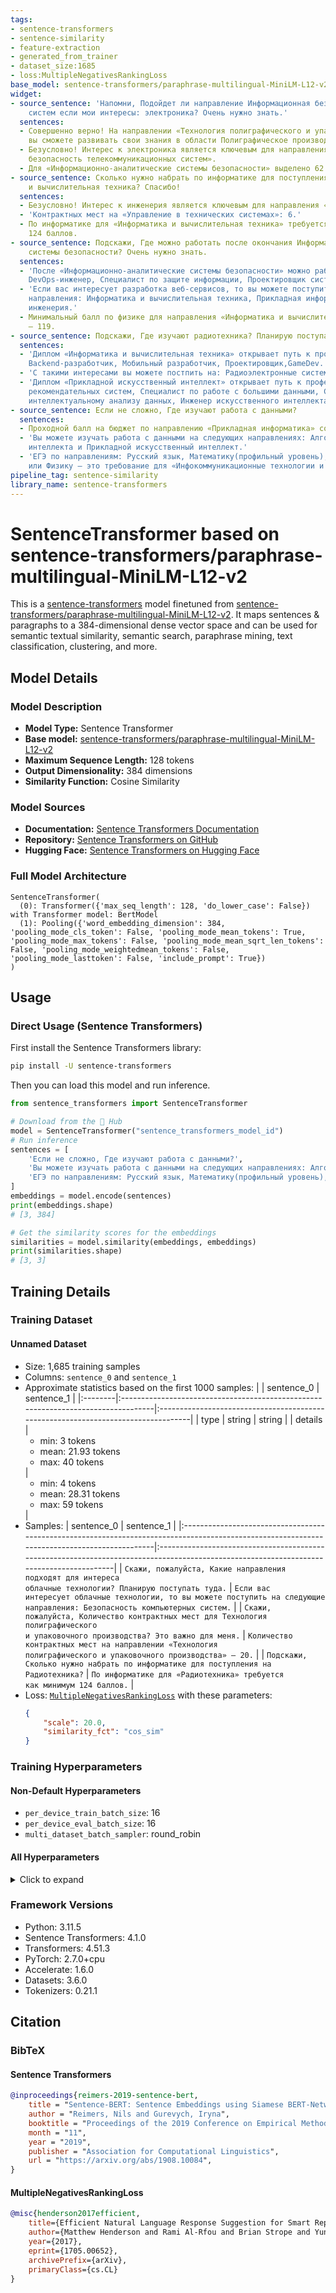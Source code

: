 ```yaml
---
tags:
- sentence-transformers
- sentence-similarity
- feature-extraction
- generated_from_trainer
- dataset_size:1685
- loss:MultipleNegativesRankingLoss
base_model: sentence-transformers/paraphrase-multilingual-MiniLM-L12-v2
widget:
- source_sentence: 'Напомни, Подойдет ли направление Информационная безопасность телекоммуникационных
    систем если мои интересы: электроника? Очень нужно знать.'
  sentences:
  - Совершенно верно! На направлении «Технология полиграфического и упаковочного производства»
    вы сможете развивать свои знания в области Полиграфическое производство.
  - Безусловно! Интерес к электроника является ключевым для направления «Информационная
    безопасность телекоммуникационных систем».
  - Для «Информационно-аналитические системы безопасности» выделено 62 бюджетных мест.
- source_sentence: Сколько нужно набрать по информатике для поступления на Информатика
    и вычислительная техника? Спасибо!
  sentences:
  - Безусловно! Интерес к инженерия является ключевым для направления «Радиотехника».
  - 'Контрактных мест на «Управление в технических системах»: 6.'
  - По информатике для «Информатика и вычислительная техника» требуется как минимум
    124 баллов.
- source_sentence: Подскажи, Где можно работать после окончания Информационно-аналитические
    системы безопасности? Очень нужно знать.
  sentences:
  - 'После «Информационно-аналитические системы безопасности» можно работать как:
    DevOps-инженер, Специалист по защите информации, Проектировщик систем ИБ.'
  - 'Если вас интересует разработка веб-сервисов, то вы можете поступить на следующие
    направления: Информатика и вычислительная техника, Прикладная информатика и Программная
    инженерия.'
  - Минимальный балл по физике для направления «Информатика и вычислительная техника»
    — 119.
- source_sentence: Подскажи, Где изучают радиотехника? Планирую поступать туда.
  sentences:
  - 'Диплом «Информатика и вычислительная техника» открывает путь к профессиям: Frontend-разработчик,
    Backend-разработчик, Мобильный разработчик, Проектировщик,GameDev.'
  - 'С такими интересами вы можете постпить на: Радиоэлектронные системы и комплексы.'
  - 'Диплом «Прикладной искусственный интеллект» открывает путь к профессиям: Разработчик
    рекомендательных систем, Специалист по работе с большими данными, Специалист по
    интеллектуальному анализу данных, Инженер искусственного интеллекта.'
- source_sentence: Если не сложно, Где изучают работа с данными?
  sentences:
  - Проходной балл на бюджет по направлению «Прикладная информатика» составлял 247.
  - 'Вы можете изучать работа с данными на следующих направлениях: Алгоритмы искусственного
    интеллекта и Прикладной искусственный интеллект.'
  - 'ЕГЭ по направлениям: Русский язык, Математику(профильный уровень), Информатики
    или Физику — это требование для «Инфокоммуникационные технологии и системы связи».'
pipeline_tag: sentence-similarity
library_name: sentence-transformers
---
```


# SentenceTransformer based on sentence-transformers/paraphrase-multilingual-MiniLM-L12-v2

This is a [sentence-transformers](https://www.SBERT.net) model finetuned from [sentence-transformers/paraphrase-multilingual-MiniLM-L12-v2](https://huggingface.co/sentence-transformers/paraphrase-multilingual-MiniLM-L12-v2). It maps sentences & paragraphs to a 384-dimensional dense vector space and can be used for semantic textual similarity, semantic search, paraphrase mining, text classification, clustering, and more.

## Model Details

### Model Description
- **Model Type:** Sentence Transformer
- **Base model:** [sentence-transformers/paraphrase-multilingual-MiniLM-L12-v2](https://huggingface.co/sentence-transformers/paraphrase-multilingual-MiniLM-L12-v2) <!-- at revision 86741b4e3f5cb7765a600d3a3d55a0f6a6cb443d -->
- **Maximum Sequence Length:** 128 tokens
- **Output Dimensionality:** 384 dimensions
- **Similarity Function:** Cosine Similarity
<!-- - **Training Dataset:** Unknown -->
<!-- - **Language:** Unknown -->
<!-- - **License:** Unknown -->

### Model Sources

- **Documentation:** [Sentence Transformers Documentation](https://sbert.net)
- **Repository:** [Sentence Transformers on GitHub](https://github.com/UKPLab/sentence-transformers)
- **Hugging Face:** [Sentence Transformers on Hugging Face](https://huggingface.co/models?library=sentence-transformers)

### Full Model Architecture

```
SentenceTransformer(
  (0): Transformer({'max_seq_length': 128, 'do_lower_case': False}) with Transformer model: BertModel 
  (1): Pooling({'word_embedding_dimension': 384, 'pooling_mode_cls_token': False, 'pooling_mode_mean_tokens': True, 'pooling_mode_max_tokens': False, 'pooling_mode_mean_sqrt_len_tokens': False, 'pooling_mode_weightedmean_tokens': False, 'pooling_mode_lasttoken': False, 'include_prompt': True})
)
```

## Usage

### Direct Usage (Sentence Transformers)

First install the Sentence Transformers library:

```bash
pip install -U sentence-transformers
```

Then you can load this model and run inference.
```python
from sentence_transformers import SentenceTransformer

# Download from the 🤗 Hub
model = SentenceTransformer("sentence_transformers_model_id")
# Run inference
sentences = [
    'Если не сложно, Где изучают работа с данными?',
    'Вы можете изучать работа с данными на следующих направлениях: Алгоритмы искусственного интеллекта и Прикладной искусственный интеллект.',
    'ЕГЭ по направлениям: Русский язык, Математику(профильный уровень), Информатики или Физику — это требование для «Инфокоммуникационные технологии и системы связи».',
]
embeddings = model.encode(sentences)
print(embeddings.shape)
# [3, 384]

# Get the similarity scores for the embeddings
similarities = model.similarity(embeddings, embeddings)
print(similarities.shape)
# [3, 3]
```

<!--
### Direct Usage (Transformers)

<details><summary>Click to see the direct usage in Transformers</summary>

</details>
-->

<!--
### Downstream Usage (Sentence Transformers)

You can finetune this model on your own dataset.

<details><summary>Click to expand</summary>

</details>
-->

<!--
### Out-of-Scope Use

*List how the model may foreseeably be misused and address what users ought not to do with the model.*
-->

<!--
## Bias, Risks and Limitations

*What are the known or foreseeable issues stemming from this model? You could also flag here known failure cases or weaknesses of the model.*
-->

<!--
### Recommendations

*What are recommendations with respect to the foreseeable issues? For example, filtering explicit content.*
-->

## Training Details

### Training Dataset

#### Unnamed Dataset

* Size: 1,685 training samples
* Columns: <code>sentence_0</code> and <code>sentence_1</code>
* Approximate statistics based on the first 1000 samples:
  |         | sentence_0                                                                        | sentence_1                                                                        |
  |:--------|:----------------------------------------------------------------------------------|:----------------------------------------------------------------------------------|
  | type    | string                                                                            | string                                                                            |
  | details | <ul><li>min: 3 tokens</li><li>mean: 21.93 tokens</li><li>max: 40 tokens</li></ul> | <ul><li>min: 4 tokens</li><li>mean: 28.31 tokens</li><li>max: 59 tokens</li></ul> |
* Samples:
  | sentence_0                                                                                                                                   | sentence_1                                                                                                                               |
  |:---------------------------------------------------------------------------------------------------------------------------------------------|:-----------------------------------------------------------------------------------------------------------------------------------------|
  | <code>Скажи, пожалуйста, Какие направления подходят для интереса облачные технологии? Планирую поступать туда.</code>                        | <code>Если вас интересует облачные технологии, то вы можете поступить на следующие направления: Безопасность компьютерных систем.</code> |
  | <code>Скажи, пожалуйста, Количество контрактных мест для Технология полиграфического и упаковочного производства? Это важно для меня.</code> | <code>Количество контрактных мест на направлении «Технология полиграфического и упаковочного производства» — 20.</code>                  |
  | <code>Подскажи, Сколько нужно набрать по информатике для поступления на Радиотехника?</code>                                                 | <code>По информатике для «Радиотехника» требуется как минимум 124 баллов.</code>                                                         |
* Loss: [<code>MultipleNegativesRankingLoss</code>](https://sbert.net/docs/package_reference/sentence_transformer/losses.html#multiplenegativesrankingloss) with these parameters:
  ```json
  {
      "scale": 20.0,
      "similarity_fct": "cos_sim"
  }
  ```

### Training Hyperparameters
#### Non-Default Hyperparameters

- `per_device_train_batch_size`: 16
- `per_device_eval_batch_size`: 16
- `multi_dataset_batch_sampler`: round_robin

#### All Hyperparameters
<details><summary>Click to expand</summary>

- `overwrite_output_dir`: False
- `do_predict`: False
- `eval_strategy`: no
- `prediction_loss_only`: True
- `per_device_train_batch_size`: 16
- `per_device_eval_batch_size`: 16
- `per_gpu_train_batch_size`: None
- `per_gpu_eval_batch_size`: None
- `gradient_accumulation_steps`: 1
- `eval_accumulation_steps`: None
- `torch_empty_cache_steps`: None
- `learning_rate`: 5e-05
- `weight_decay`: 0.0
- `adam_beta1`: 0.9
- `adam_beta2`: 0.999
- `adam_epsilon`: 1e-08
- `max_grad_norm`: 1
- `num_train_epochs`: 3
- `max_steps`: -1
- `lr_scheduler_type`: linear
- `lr_scheduler_kwargs`: {}
- `warmup_ratio`: 0.0
- `warmup_steps`: 0
- `log_level`: passive
- `log_level_replica`: warning
- `log_on_each_node`: True
- `logging_nan_inf_filter`: True
- `save_safetensors`: True
- `save_on_each_node`: False
- `save_only_model`: False
- `restore_callback_states_from_checkpoint`: False
- `no_cuda`: False
- `use_cpu`: False
- `use_mps_device`: False
- `seed`: 42
- `data_seed`: None
- `jit_mode_eval`: False
- `use_ipex`: False
- `bf16`: False
- `fp16`: False
- `fp16_opt_level`: O1
- `half_precision_backend`: auto
- `bf16_full_eval`: False
- `fp16_full_eval`: False
- `tf32`: None
- `local_rank`: 0
- `ddp_backend`: None
- `tpu_num_cores`: None
- `tpu_metrics_debug`: False
- `debug`: []
- `dataloader_drop_last`: False
- `dataloader_num_workers`: 0
- `dataloader_prefetch_factor`: None
- `past_index`: -1
- `disable_tqdm`: False
- `remove_unused_columns`: True
- `label_names`: None
- `load_best_model_at_end`: False
- `ignore_data_skip`: False
- `fsdp`: []
- `fsdp_min_num_params`: 0
- `fsdp_config`: {'min_num_params': 0, 'xla': False, 'xla_fsdp_v2': False, 'xla_fsdp_grad_ckpt': False}
- `tp_size`: 0
- `fsdp_transformer_layer_cls_to_wrap`: None
- `accelerator_config`: {'split_batches': False, 'dispatch_batches': None, 'even_batches': True, 'use_seedable_sampler': True, 'non_blocking': False, 'gradient_accumulation_kwargs': None}
- `deepspeed`: None
- `label_smoothing_factor`: 0.0
- `optim`: adamw_torch
- `optim_args`: None
- `adafactor`: False
- `group_by_length`: False
- `length_column_name`: length
- `ddp_find_unused_parameters`: None
- `ddp_bucket_cap_mb`: None
- `ddp_broadcast_buffers`: False
- `dataloader_pin_memory`: True
- `dataloader_persistent_workers`: False
- `skip_memory_metrics`: True
- `use_legacy_prediction_loop`: False
- `push_to_hub`: False
- `resume_from_checkpoint`: None
- `hub_model_id`: None
- `hub_strategy`: every_save
- `hub_private_repo`: None
- `hub_always_push`: False
- `gradient_checkpointing`: False
- `gradient_checkpointing_kwargs`: None
- `include_inputs_for_metrics`: False
- `include_for_metrics`: []
- `eval_do_concat_batches`: True
- `fp16_backend`: auto
- `push_to_hub_model_id`: None
- `push_to_hub_organization`: None
- `mp_parameters`: 
- `auto_find_batch_size`: False
- `full_determinism`: False
- `torchdynamo`: None
- `ray_scope`: last
- `ddp_timeout`: 1800
- `torch_compile`: False
- `torch_compile_backend`: None
- `torch_compile_mode`: None
- `include_tokens_per_second`: False
- `include_num_input_tokens_seen`: False
- `neftune_noise_alpha`: None
- `optim_target_modules`: None
- `batch_eval_metrics`: False
- `eval_on_start`: False
- `use_liger_kernel`: False
- `eval_use_gather_object`: False
- `average_tokens_across_devices`: False
- `prompts`: None
- `batch_sampler`: batch_sampler
- `multi_dataset_batch_sampler`: round_robin

</details>

### Framework Versions
- Python: 3.11.5
- Sentence Transformers: 4.1.0
- Transformers: 4.51.3
- PyTorch: 2.7.0+cpu
- Accelerate: 1.6.0
- Datasets: 3.6.0
- Tokenizers: 0.21.1

## Citation

### BibTeX

#### Sentence Transformers
```bibtex
@inproceedings{reimers-2019-sentence-bert,
    title = "Sentence-BERT: Sentence Embeddings using Siamese BERT-Networks",
    author = "Reimers, Nils and Gurevych, Iryna",
    booktitle = "Proceedings of the 2019 Conference on Empirical Methods in Natural Language Processing",
    month = "11",
    year = "2019",
    publisher = "Association for Computational Linguistics",
    url = "https://arxiv.org/abs/1908.10084",
}
```

#### MultipleNegativesRankingLoss
```bibtex
@misc{henderson2017efficient,
    title={Efficient Natural Language Response Suggestion for Smart Reply},
    author={Matthew Henderson and Rami Al-Rfou and Brian Strope and Yun-hsuan Sung and Laszlo Lukacs and Ruiqi Guo and Sanjiv Kumar and Balint Miklos and Ray Kurzweil},
    year={2017},
    eprint={1705.00652},
    archivePrefix={arXiv},
    primaryClass={cs.CL}
}
```

<!--
## Glossary

*Clearly define terms in order to be accessible across audiences.*
-->

<!--
## Model Card Authors

*Lists the people who create the model card, providing recognition and accountability for the detailed work that goes into its construction.*
-->

<!--
## Model Card Contact

*Provides a way for people who have updates to the Model Card, suggestions, or questions, to contact the Model Card authors.*
-->